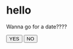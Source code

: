 # hello
<html lang="en">
<head>
    <meta charset="UTF-8">
    <meta name="viewport" content="width=device-width, initial-scale=1.0">
    <title>Document</title>
    <link rel="stylesheet" href="style.css">
    <script src="hello.js"></script>
</head>
<body class="body">
    <div class="center">
        <p class="para">Wanna go for a date????</p>
        <div class="buttons">
        <div class="bt1">
            <button class="fix" onclick="goToAnotherPage()">YES</button>
            <button class="button" onmouseover="moveToRandomPosition()" onclick="goToAnotherPageTwo()">NO</button>
        </div>
        </div>
    </div>
</body>
</html>
